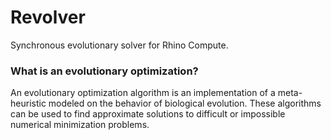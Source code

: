 # Revolver
Synchronous evolutionary solver for Rhino Compute.

### What is an evolutionary optimization?
An evolutionary optimization algorithm is an implementation of a meta-heuristic modeled on the behavior of biological evolution.
These algorithms can be used to find approximate solutions to difficult or impossible numerical minimization problems.
